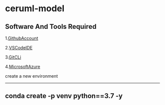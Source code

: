 # ceruml-model

## Software And Tools Required

1.[GithubAccount](https://github.com)

2.[VSCodeIDE](https://code.visualstudio.com/)

3.[GitCLi](https://git_scm.com/bool/en/v2/Getting-Started-The-Command-Line)

4.[MicrosoftAzure](https://azure.microsoft.com/en-us/get-started/azure-portal)

create a new environment

------
conda create -p venv python==3.7 -y
-----